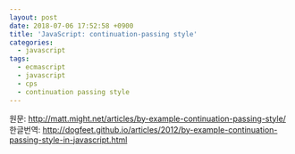```yaml
---
layout: post
date: 2018-07-06 17:52:58 +0900
title: 'JavaScript: continuation-passing style'
categories:
  - javascript
tags:
  - ecmascript
  - javascript
  - cps
  - continuation passing style
---
```


원문: http://matt.might.net/articles/by-example-continuation-passing-style/
한글번역: http://dogfeet.github.io/articles/2012/by-example-continuation-passing-style-in-javascript.html
